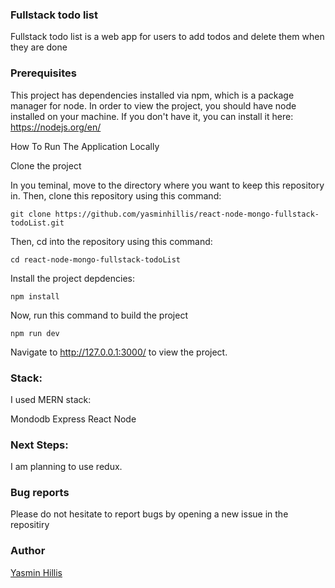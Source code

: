### Fullstack todo list

Fullstack todo list is a web app for users to add todos and delete them when they are done

### Prerequisites


This project has dependencies installed via npm, which is a package manager for node. In order to view the project, you should have node installed on your machine. If you don't have it, you can install it here: https://nodejs.org/en/

How To Run The Application Locally

Clone the project

In you teminal, move to the directory where you want to keep this repository in. Then, clone this repository using this command:

    git clone https://github.com/yasminhillis/react-node-mongo-fullstack-todoList.git
Then, cd into the repository using this command:

    cd react-node-mongo-fullstack-todoList
Install the project depdencies:

    npm install

Now, run this command to build the project

    npm run dev

Navigate to http://127.0.0.1:3000/ to view the project.

### Stack:
I used MERN stack: 

Mondodb
Express
React
Node


### Next Steps:

I am planning to use redux.

### Bug reports

Please do not hesitate to report bugs by opening a new issue in the repositiry

### Author


[Yasmin Hillis](https://github.com/yasminhillis)

